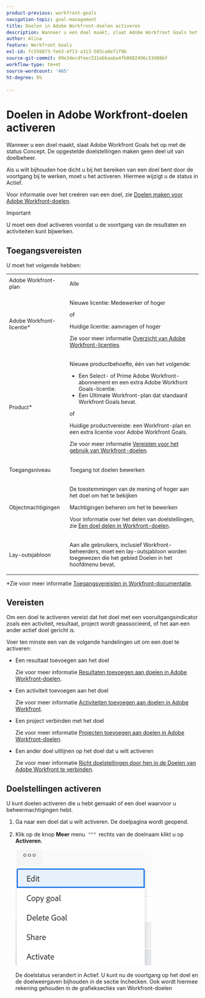 ```yaml
---
product-previous: workfront-goals
navigation-topic: goal-management
title: Doelen in Adobe Workfront-doelen activeren
description: Wanneer u een doel maakt, slaat Adobe Workfront Goals het op met de status Concept. De opgestelde doelstellingen maken geen deel uit van doelbeheer.
author: Alina
feature: Workfront Goals
exl-id: fc556073-fe63-4f13-a313-505ca0ef1f9b
source-git-commit: 09e34ecdfeec531ebbaaba4fb8682496c53d86bf
workflow-type: tm+mt
source-wordcount: '465'
ht-degree: 0%

---
```


# Doelen in Adobe Workfront-doelen activeren

Wanneer u een doel maakt, slaat Adobe Workfront Goals het op met de status Concept. De opgestelde doelstellingen maken geen deel uit van doelbeheer.

Als u wilt bijhouden hoe dicht u bij het bereiken van een doel bent door de voortgang bij te werken, moet u het activeren. Hiermee wijzigt u de status in Actief.

Voor informatie over het creëren van een doel, zie [Doelen maken voor Adobe Workfront-doelen](../../workfront-goals/goal-management/create-goals.md).

>[!IMPORTANT]
>
>U moet een doel activeren voordat u de voortgang van de resultaten en activiteiten kunt bijwerken.


## Toegangsvereisten

U moet het volgende hebben:

<table style="table-layout:auto">
<col>
</col>
<col>
</col>
<tbody>
 <tr>
 <td role="rowheader">Adobe Workfront-plan</td>
 <td>
 <p>Alle</p>

</td>
 </tr>
 <tr>
 <td role="rowheader">Adobe Workfront-licentie*</td>
 <td>
 <p>Nieuwe licentie: Medewerker of hoger</p>
 of
 <p>Huidige licentie: aanvragen of hoger</p> <p>Zie voor meer informatie <a href="../../administration-and-setup/add-users/access-levels-and-object-permissions/wf-licenses.md" class="MCXref xref">Overzicht van Adobe Workfront-licenties</a>.</p> </td>
 </tr>
 <tr>
 <td role="rowheader">Product*</td>
 <td>
 <p> Nieuwe productbehoefte, één van het volgende: </p>
<ul>
<li>Een Select- of Prime Adobe Workfront-abonnement en een extra Adobe Workfront Goals-licentie.</li>
<li>Een Ultimate Workfront-plan dat standaard Workfront Goals bevat. </li></ul>
 <p>of</p>
 <p>Huidige productvereiste: een Workfront-plan en een extra licentie voor Adobe Workfront Goals. </p> <p>Zie voor meer informatie <a href="../../workfront-goals/goal-management/access-needed-for-wf-goals.md" class="MCXref xref">Vereisten voor het gebruik van Workfront-doelen</a>. </p> </td>
 </tr>
 <tr>
 <td role="rowheader">Toegangsniveau</td>
 <td> <p>Toegang tot doelen bewerken</p> </td>
 </tr>
 <tr data-mc-conditions="">
 <td role="rowheader">Objectmachtigingen</td>
 <td>
  <div>
  <p>De toestemmingen van de mening of hoger aan het doel om het te bekijken</p>
  <p>Machtigingen beheren om het te bewerken</p>
  <p>Voor informatie over het delen van doelstellingen, zie <a href="../../workfront-goals/workfront-goals-settings/share-a-goal.md" class="MCXref xref">Een doel delen in Workfront-doelen</a>. </p>
  </div> </td>
 </tr>
<tr>
   <td role="rowheader"><p>Lay-outsjabloon</p></td>
   <td> <p>Aan alle gebruikers, inclusief Workfront-beheerders, moet een lay-outsjabloon worden toegewezen die het gebied Doelen in het hoofdmenu bevat. </p>  
</td>
  </tr>
</tbody>
</table>

*Zie voor meer informatie [Toegangsvereisten in Workfront-documentatie](/help/quicksilver/administration-and-setup/add-users/access-levels-and-object-permissions/access-level-requirements-in-documentation.md).


## Vereisten

Om een doel te activeren vereist dat het doel met een vooruitgangsindicator zoals een activiteit, resultaat, project wordt geassocieerd, of het aan een ander actief doel gericht is.

Voer ten minste een van de volgende handelingen uit om een doel te activeren:

* Een resultaat toevoegen aan het doel

  Zie voor meer informatie [Resultaten toevoegen aan doelen in Adobe Workfront-doelen](../../workfront-goals/results-and-activities/add-results-to-goals.md).

* Een activiteit toevoegen aan het doel

  Zie voor meer informatie [Activiteiten toevoegen aan doelen in Adobe Workfront](../../workfront-goals/results-and-activities/add-activities-to-goals.md).

* Een project verbinden met het doel

  Zie voor meer informatie [Projecten toevoegen aan doelen in Adobe Workfront-doelen](../results-and-activities/connect-projects-to-goals-overview.md).

* Een ander doel uitlijnen op het doel dat u wilt activeren

  Zie voor meer informatie [Richt doelstellingen door hen in de Doelen van Adobe Workfront te verbinden](../../workfront-goals/goal-alignment/align-goals-by-connecting-them.md).

## Doelstellingen activeren

U kunt doelen activeren die u hebt gemaakt of een doel waarvoor u beheermachtigingen hebt.

1. Ga naar een doel dat u wilt activeren. De doelpagina wordt geopend.

1. Klik op de knop **Meer** menu ![](../goal-management/assets/more-icon.png) rechts van de doelnaam klikt u op **Activeren**.

   ![](assets/more-menu-on-goal-expanded-with-activate-unshimmed.png)

   De doelstatus verandert in Actief. U kunt nu de voortgang op het doel en de doelweergaven bijhouden in de sectie Inchecken. Ook wordt hiermee rekening gehouden in de grafieksecties van Workfront-doelen
